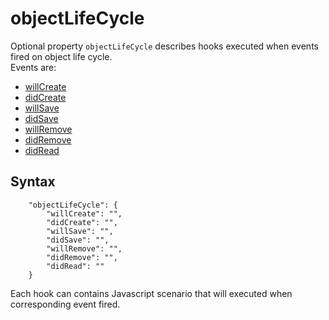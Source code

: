 # objectLifeCycle

Optional property `objectLifeCycle` describes hooks executed when events fired on object life cycle.   
Events are:  
* [willCreate](./store.objectlifecycle.willcreate.html)
* [didCreate](./store.objectlifecycle.didcreate.html)
* [willSave](./store.objectlifecycle.willsave.html)
* [didSave](./store.objectlifecycle.didsave.html)
* [willRemove](./store.objectlifecycle.willremove.html)
* [didRemove](./store.objectlifecycle.didremove.html)
* [didRead](./store.objectlifecycle.didread.html)

## Syntax  

```
    "objectLifeCycle": {
        "willCreate": "",
        "didCreate": "",
        "willSave": "",
        "didSave": "",
        "willRemove": "",
        "didRemove": "",
        "didRead": ""
    }
```  

Each hook can contains Javascript scenario that will executed when corresponding event fired.  